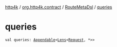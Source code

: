 [http4k](../../index.md) / [org.http4k.contract](../index.md) / [RouteMetaDsl](index.md) / [queries](./queries.md)

# queries

`val queries: `[`Appendable`](../../org.http4k.util/-appendable/index.md)`<`[`Lens`](../../org.http4k.lens/-lens/index.md)`<`[`Request`](../../org.http4k.core/-request/index.md)`, *>>`